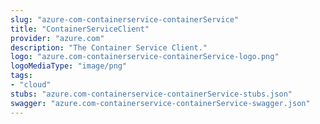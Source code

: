```yaml
---
slug: "azure-com-containerservice-containerService"
title: "ContainerServiceClient"
provider: "azure.com"
description: "The Container Service Client."
logo: "azure.com-containerservice-containerService-logo.png"
logoMediaType: "image/png"
tags:
- "cloud"
stubs: "azure.com-containerservice-containerService-stubs.json"
swagger: "azure.com-containerservice-containerService-swagger.json"
---
```

